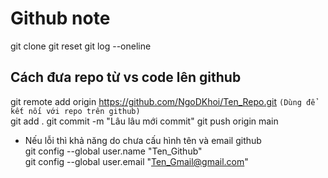 # Github note
git clone
git reset
git log --oneline
## Cách đưa repo từ vs code lên github
git remote add origin https://github.com/NgoDKhoi/Ten_Repo.git `(Dùng để kết nối với repo trên github)`  
git add .
git commit -m "Lâu lâu mới commit"
git push origin main

- Nếu lỗi thì khả năng do chưa cấu hình tên và email github  
git config --global user.name "Ten_Github"  
git config --global user.email "Ten_Gmail@gmail.com"







